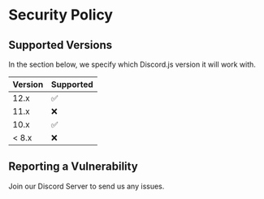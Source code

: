 # Security Policy

## Supported Versions

In the section below, we specify which Discord.js version it will work with.

| Version | Supported          |
| ------- | ------------------ |
| 12.x    | :white_check_mark: |
| 11.x    | :x:                |
| 10.x    | :white_check_mark: |
| < 8.x   | :x:                |

## Reporting a Vulnerability

Join our Discord Server to send us any issues.